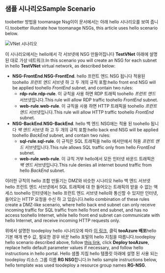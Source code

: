 ## <a name="sample-scenario"></a><span data-ttu-id="3d9b8-101">샘플 시나리오</span><span class="sxs-lookup"><span data-stu-id="3d9b8-101">Sample Scenario</span></span>
<span data-ttu-id="3d9b8-102">toobetter 방법을 toomanage Nsg이이 문서에서는 아래 hello 시나리오를 보여 줍니다.</span><span class="sxs-lookup"><span data-stu-id="3d9b8-102">toobetter illustrate how toomanage NSGs, this article uses hello scenario below.</span></span>

![VNet 시나리오](./media/virtual-networks-create-nsg-scenario-include/figure1.png)

<span data-ttu-id="3d9b8-104">이 시나리오에서는 hello에서 각 서브넷에 NSG 만들어집니다 **TestVNet** 아래에 설명 된 대로 가상 네트워크:</span><span class="sxs-lookup"><span data-stu-id="3d9b8-104">In this scenario you will create an NSG for each subnet in hello **TestVNet** virtual network, as described below:</span></span> 

* <span data-ttu-id="3d9b8-105">**NSG-FrontEnd**.</span><span class="sxs-lookup"><span data-stu-id="3d9b8-105">**NSG-FrontEnd**.</span></span> <span data-ttu-id="3d9b8-106">hello 프런트 엔드 NSG 됩니다 적용된 toohello *프런트 엔드* 서브넷 하 고 두 개의 규칙 포함:</span><span class="sxs-lookup"><span data-stu-id="3d9b8-106">hello front end NSG will be applied toohello *FrontEnd* subnet, and contain two rules:</span></span>    
  * <span data-ttu-id="3d9b8-107">**rdp-rule**.</span><span class="sxs-lookup"><span data-stu-id="3d9b8-107">**rdp-rule**.</span></span> <span data-ttu-id="3d9b8-108">이 규칙을 사용 하면 RDP 트래픽 toohello *프런트 엔드* 서브넷입니다.</span><span class="sxs-lookup"><span data-stu-id="3d9b8-108">This rule will allow RDP traffic toohello *FrontEnd* subnet.</span></span>
  * <span data-ttu-id="3d9b8-109">**web-rule**.</span><span class="sxs-lookup"><span data-stu-id="3d9b8-109">**web-rule**.</span></span> <span data-ttu-id="3d9b8-110">이 규칙을 사용 하면 HTTP 트래픽을 toohello *프런트 엔드* 서브넷입니다.</span><span class="sxs-lookup"><span data-stu-id="3d9b8-110">This rule will allow HTTP traffic toohello *FrontEnd* subnet.</span></span>
* <span data-ttu-id="3d9b8-111">**NSG-BackEnd**.</span><span class="sxs-lookup"><span data-stu-id="3d9b8-111">**NSG-BackEnd**.</span></span> <span data-ttu-id="3d9b8-112">hello 백 엔드 NSG에는 적용 된 toohello 됩니다 *백 엔드* 서브넷 하 고 두 개의 규칙 포함:</span><span class="sxs-lookup"><span data-stu-id="3d9b8-112">hello back end NSG will be applied toohello *BackEnd* subnet, and contain two rules:</span></span>    
  * <span data-ttu-id="3d9b8-113">**sql-rule**.</span><span class="sxs-lookup"><span data-stu-id="3d9b8-113">**sql-rule**.</span></span> <span data-ttu-id="3d9b8-114">이 규칙은 SQL 트래픽을 hello 에서만에서 허용 *프런트 엔드* 서브넷입니다.</span><span class="sxs-lookup"><span data-stu-id="3d9b8-114">This rule allows SQL traffic only from hello *FrontEnd* subnet.</span></span>
  * <span data-ttu-id="3d9b8-115">**web-rule**.</span><span class="sxs-lookup"><span data-stu-id="3d9b8-115">**web-rule**.</span></span> <span data-ttu-id="3d9b8-116">이 규칙 거부 hello에서 모든 인터넷 바운드 트래픽은 *백 엔드* 서브넷입니다.</span><span class="sxs-lookup"><span data-stu-id="3d9b8-116">This rule denies all internet bound traffic from hello *BackEnd* subnet.</span></span>

<span data-ttu-id="3d9b8-117">이러한 규칙의 hello 조합 만들기는 DMZ와 비슷한 시나리오 hello 백 엔드 서브넷 hello 프런트 엔드 서브넷에서 SQL 트래픽에 대 한 들어오는 트래픽의 받을 수 없는 액세스 toohello 인터넷에는 hello 프런트 엔드 서브넷 hello와 통신할 수 있지만 인터넷, 들어오는 HTTP 요청을 수신 하 고 있습니다.</span><span class="sxs-lookup"><span data-stu-id="3d9b8-117">hello combination of these rules create a DMZ-like scenario, where hello back end subnet can only receive incoming traffic for SQL traffic from hello front end subnet, and has no access toohello Internet, while hello front end subnet can communicate with hello Internet, and receive incoming HTTP requests only.</span></span>

<span data-ttu-id="3d9b8-118">위에서 설명한 toodeploy hello 시나리오에 따라 [이 링크](http://github.com/telmosampaio/azure-templates/tree/master/201-IaaS-WebFrontEnd-SQLBackEnd-NSG), 클릭 **tooAzure 배포**hello 기본 매개 변수 값, 필요한 경우 바꾼 hello 포털의 hello 지침을 따릅니다.</span><span class="sxs-lookup"><span data-stu-id="3d9b8-118">toodeploy hello scenario described above, follow [this link](http://github.com/telmosampaio/azure-templates/tree/master/201-IaaS-WebFrontEnd-SQLBackEnd-NSG), click **Deploy tooAzure**, replace hello default parameter values if necessary, and follow hello instructions in hello portal.</span></span> <span data-ttu-id="3d9b8-119">Hello 샘플 지침 hello 템플릿 아래에 설명 된 사용 되는 toodeploy 리소스 그룹 이름 **RG NSG**합니다.</span><span class="sxs-lookup"><span data-stu-id="3d9b8-119">In hello sample instructions below, hello template was used toodeploy a resource group names **RG-NSG**.</span></span> 

